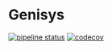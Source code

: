 # Genisys


[![pipeline status](https://gitlab.com/jon67/igenisys/badges/master/pipeline.svg)](https://gitlab.com/jon67/igenisys/commits/master)
[![codecov](https://codecov.io/gh/ivanplex/genisys/branch/master/graph/badge.svg)](https://codecov.io/gh/ivanplex/genisys)



